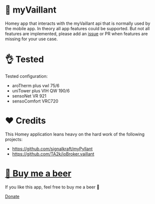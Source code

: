# 🐰 myVaillant
Homey app that interacts with the myVaillant api that is normally used by the mobile app. 
In theory all app features could be supported. But not all features are implemented, please add an [issue](https://github.com/PallieterVerhoeven/Homey-Vaillant-app/issues/new) or PR when features are missing for your use case.

# 👌 Tested
Tested configuration:
- aroTherm plus vwl 75/6
- uniTower plus VIH QW 190/6
- sensoNet VR 921
- sensoComfort VRC720


# ❤️ Credits
This Homey application leans heavy on the hard work of the following projects:
- https://github.com/signalkraft/myPyllant
- https://github.com/TA2k/ioBroker.vaillant

# [🍺 Buy me a beer](https://github.com/sponsor/PallieterVerhoeven)

If you like this app, feel free to buy me a beer 🍺

[Donate](https://github.com/sponsor/PallieterVerhoeven)
